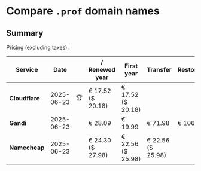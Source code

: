 # Compare `.prof` domain names

## Summary

Pricing (excluding taxes):

| Service | Date |  | / Renewed year | First year | Transfer | Restoration |
|--|--|--|--|--|--|--|
| **Cloudflare** | 2025-06-23 | 🏆 | € 17.52<br>($ 20.18) | € 17.52<br>($ 20.18) |  |  |
| **Gandi** | 2025-06-23 |  | € 28.09 | € 19.99 | € 71.98 | € 106.06 |
| **Namecheap** | 2025-06-23 |  | € 24.30<br>($ 27.98) | € 22.56<br>($ 25.98) | € 22.56<br>($ 25.98) |  |

